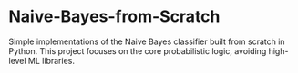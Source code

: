 # Naive-Bayes-from-Scratch
Simple implementations of the Naive Bayes classifier built from scratch in Python. This project focuses on the core probabilistic logic, avoiding high-level ML libraries.
